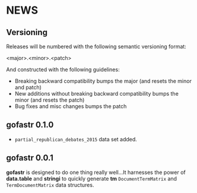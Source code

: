 NEWS
====

Versioning
----------

Releases will be numbered with the following semantic versioning format:

&lt;major&gt;.&lt;minor&gt;.&lt;patch&gt;

And constructed with the following guidelines:

* Breaking backward compatibility bumps the major (and resets the minor
  and patch)
* New additions without breaking backward compatibility bumps the minor
  (and resets the patch)
* Bug fixes and misc changes bumps the patch


gofastr 0.1.0
----------------------------------------------------------------

* `partial_republican_debates_2015` data set added.

gofastr 0.0.1
----------------------------------------------------------------

**gofastr** is designed to do one thing really well...It harnesses the power of **data.table** and **stringi** to quickly generate **tm** `DocumentTermMatrix` and `TermDocumentMatrix` data structures.

